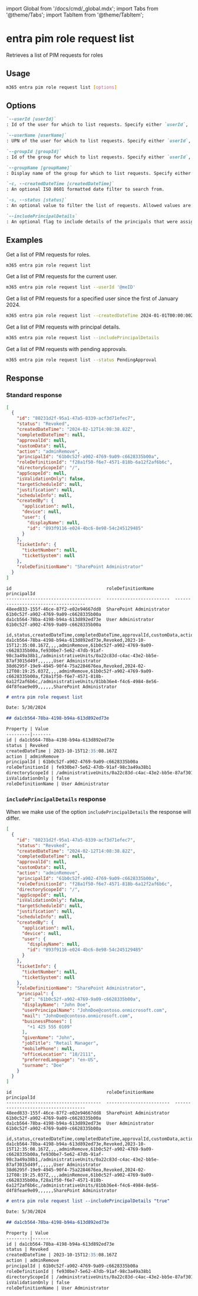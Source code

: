 <!-- DISCLAIMER: All secrets, passwords, and sensitive values in this document are examples only and not real credentials. -->
import Global from '/docs/cmd/_global.mdx';
import Tabs from '@theme/Tabs';
import TabItem from '@theme/TabItem';

# entra pim role request list

Retrieves a list of PIM requests for roles

## Usage

```sh
m365 entra pim role request list [options]
```

## Options

```md definition-list
`--userId [userId]`
: Id of the user for which to list requests. Specify either `userId`, `userName`, `groupId` or `groupName`. If not specified, all requests will be listed.

`--userName [userName]`
: UPN of the user for which to list requests. Specify either `userId`, `userName`, `groupId` or `groupName`. If not specified, all requests will be listed.

`--groupId [groupId]`
: Id of the group for which to list requests. Specify either `userId`, `userName`, `groupId` or `groupName`. If not specified, all requests will be listed.

`--groupName [groupName]`
: Display name of the group for which to list requests. Specify either `userId`, `userName`, `groupId` or `groupName`. If not specified, all requests will be listed.

`-c, --createdDateTime [createdDateTime]`
: An optional ISO 8601 formatted date filter to search from.

`-s, --status [status]`
: An optional value to filter the list of requests. Allowed values are: `Canceled`, `Denied`, `Failed`, `Granted`, `PendingAdminDecision`, `PendingApproval`, `PendingProvisioning`, `PendingScheduleCreation`, `Provisioned`, `Revoked`, and `ScheduleCreated`.

`--includePrincipalDetails`
: An optional flag to include details of the principals that were assigned a role.
```

<Global />

## Examples

Get a list of PIM requests for roles.

```sh
m365 entra pim role request list
```

Get a list of PIM requests for the current user.

```sh
m365 entra pim role request list --userId '@meID'
```

Get a list of PIM requests for a specified user since the first of January 2024.

```sh
m365 entra pim role request list --createdDateTime 2024-01-01T00:00:00Z
```

Get a list of PIM requests with principal details.

```sh
m365 entra pim role request list --includePrincipalDetails
```

Get a list of PIM requests with pending approvals.

```sh
m365 entra pim role request list --status PendingApproval
```

## Response

### Standard response

<Tabs>
  <TabItem value="JSON">

  ```json
  [
    {
      "id": "80231d2f-95a1-47a5-8339-acf3d71efec7",
      "status": "Revoked",
      "createdDateTime": "2024-02-12T14:08:38.82Z",
      "completedDateTime": null,
      "approvalId": null,
      "customData": null,
      "action": "adminRemove",
      "principalId": "61b0c52f-a902-4769-9a09-c6628335b00a",
      "roleDefinitionId": "f28a1f50-f6e7-4571-818b-6a12f2af6b6c",
      "directoryScopeId": "/",
      "appScopeId": null,
      "isValidationOnly": false,
      "targetScheduleId": null,
      "justification": null,
      "scheduleInfo": null,
      "createdBy": {
        "application": null,
        "device": null,
        "user": {
          "displayName": null,
          "id": "893f9116-e024-4bc6-8e98-54c245129485"
        }
      },
      "ticketInfo": {
        "ticketNumber": null,
        "ticketSystem": null
      },
      "roleDefinitionName": "SharePoint Administrator"
    }
  ]
  ```

  </TabItem>
  <TabItem value="Text">

  ```text
  id                                    roleDefinitionName        principalId
  ------------------------------------  ------------------------  ------------------------------------
  48eed833-155f-46ce-87f2-e02e94667dd8  SharePoint Administrator  61b0c52f-a902-4769-9a09-c6628335b00a
  da1cb564-78ba-4198-b94a-613d892ed73e  User Administrator        61b0c52f-a902-4769-9a09-c6628335b00a
  ```

  </TabItem>
  <TabItem value="CSV">

  ```csv
  id,status,createdDateTime,completedDateTime,approvalId,customData,action,principalId,roleDefinitionId,directoryScopeId,appScopeId,isValidationOnly,targetScheduleId,justification,scheduleInfo,roleDefinitionName
  da1cb564-78ba-4198-b94a-613d892ed73e,Revoked,2023-10-15T12:35:08.167Z,,,,adminRemove,61b0c52f-a902-4769-9a09-c6628335b00a,fe930be7-5e62-47db-91af-98c3a49a38b1,/administrativeUnits/0a22c83d-c4ac-43e2-bb5e-87af3015d49f,,,,,,User Administrator
  38d6295f-19e9-4945-90f4-75a2284676ea,Revoked,2024-02-12T08:19:25.037Z,,,,adminRemove,61b0c52f-a902-4769-9a09-c6628335b00a,f28a1f50-f6e7-4571-818b-6a12f2af6b6c,/administrativeUnits/81bb36e4-f4c6-4984-8e56-d4f8feae9e09,,,,,,SharePoint Administrator
  ```

  </TabItem>
  <TabItem value="Markdown">

  ```md
  # entra pim role request list

  Date: 5/30/2024

  ## da1cb564-78ba-4198-b94a-613d892ed73e

  Property | Value
  ---------|-------
  id | da1cb564-78ba-4198-b94a-613d892ed73e
  status | Revoked
  createdDateTime | 2023-10-15T12:35:08.167Z
  action | adminRemove
  principalId | 61b0c52f-a902-4769-9a09-c6628335b00a
  roleDefinitionId | fe930be7-5e62-47db-91af-98c3a49a38b1
  directoryScopeId | /administrativeUnits/0a22c83d-c4ac-43e2-bb5e-87af3015d49f
  isValidationOnly | false
  roleDefinitionName | User Administrator
  ```

  </TabItem>
</Tabs>

### `includePrincipalDetails` response

When we make use of the option `includePrincipalDetails` the response will differ. 

<Tabs>
  <TabItem value="JSON">

  ```json
  [
    {
      "id": "80231d2f-95a1-47a5-8339-acf3d71efec7",
      "status": "Revoked",
      "createdDateTime": "2024-02-12T14:08:38.82Z",
      "completedDateTime": null,
      "approvalId": null,
      "customData": null,
      "action": "adminRemove",
      "principalId": "61b0c52f-a902-4769-9a09-c6628335b00a",
      "roleDefinitionId": "f28a1f50-f6e7-4571-818b-6a12f2af6b6c",
      "directoryScopeId": "/",
      "appScopeId": null,
      "isValidationOnly": false,
      "targetScheduleId": null,
      "justification": null,
      "scheduleInfo": null,
      "createdBy": {
        "application": null,
        "device": null,
        "user": {
          "displayName": null,
          "id": "893f9116-e024-4bc6-8e98-54c245129485"
        }
      },
      "ticketInfo": {
        "ticketNumber": null,
        "ticketSystem": null
      },
      "roleDefinitionName": "SharePoint Administrator",
      "principal": {
        "id": "61b0c52f-a902-4769-9a09-c6628335b00a",
        "displayName": "John Doe",
        "userPrincipalName": "JohnDoe@contoso.onmicrosoft.com",
        "mail": "JohnDoe@contoso.onmicrosoft.com",
        "businessPhones": [
          "+1 425 555 0109"
        ],
        "givenName": "John",
        "jobTitle": "Retail Manager",
        "mobilePhone": null,
        "officeLocation": "18/2111",
        "preferredLanguage": "en-US",
        "surname": "Doe"
      }
    }
  ]
  ```

  </TabItem>
  <TabItem value="Text">

  ```text
  id                                    roleDefinitionName        principalId
  ------------------------------------  ------------------------  ------------------------------------
  48eed833-155f-46ce-87f2-e02e94667dd8  SharePoint Administrator  61b0c52f-a902-4769-9a09-c6628335b00a
  da1cb564-78ba-4198-b94a-613d892ed73e  User Administrator        61b0c52f-a902-4769-9a09-c6628335b00a
  ```

  </TabItem>
  <TabItem value="CSV">

  ```csv
  id,status,createdDateTime,completedDateTime,approvalId,customData,action,principalId,roleDefinitionId,directoryScopeId,appScopeId,isValidationOnly,targetScheduleId,justification,scheduleInfo,roleDefinitionName
  da1cb564-78ba-4198-b94a-613d892ed73e,Revoked,2023-10-15T12:35:08.167Z,,,,adminRemove,61b0c52f-a902-4769-9a09-c6628335b00a,fe930be7-5e62-47db-91af-98c3a49a38b1,/administrativeUnits/0a22c83d-c4ac-43e2-bb5e-87af3015d49f,,,,,,User Administrator
  38d6295f-19e9-4945-90f4-75a2284676ea,Revoked,2024-02-12T08:19:25.037Z,,,,adminRemove,61b0c52f-a902-4769-9a09-c6628335b00a,f28a1f50-f6e7-4571-818b-6a12f2af6b6c,/administrativeUnits/81bb36e4-f4c6-4984-8e56-d4f8feae9e09,,,,,,SharePoint Administrator
  ```

  </TabItem>
  <TabItem value="Markdown">

  ```md
  # entra pim role request list --includePrincipalDetails "true"

  Date: 5/30/2024

  ## da1cb564-78ba-4198-b94a-613d892ed73e

  Property | Value
  ---------|-------
  id | da1cb564-78ba-4198-b94a-613d892ed73e
  status | Revoked
  createdDateTime | 2023-10-15T12:35:08.167Z
  action | adminRemove
  principalId | 61b0c52f-a902-4769-9a09-c6628335b00a
  roleDefinitionId | fe930be7-5e62-47db-91af-98c3a49a38b1
  directoryScopeId | /administrativeUnits/0a22c83d-c4ac-43e2-bb5e-87af3015d49f
  isValidationOnly | false
  roleDefinitionName | User Administrator
  ```

  </TabItem>
</Tabs>
